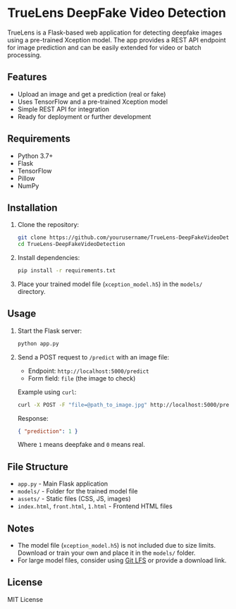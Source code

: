 # TrueLens DeepFake Video Detection

TrueLens is a Flask-based web application for detecting deepfake images using a pre-trained Xception model. The app provides a REST API endpoint for image prediction and can be easily extended for video or batch processing.

## Features
- Upload an image and get a prediction (real or fake)
- Uses TensorFlow and a pre-trained Xception model
- Simple REST API for integration
- Ready for deployment or further development

## Requirements
- Python 3.7+
- Flask
- TensorFlow
- Pillow
- NumPy

## Installation
1. Clone the repository:
   ```bash
   git clone https://github.com/yourusername/TrueLens-DeepFakeVideoDetection.git
   cd TrueLens-DeepFakeVideoDetection
   ```
2. Install dependencies:
   ```bash
   pip install -r requirements.txt
   ```
3. Place your trained model file (`xception_model.h5`) in the `models/` directory.

## Usage
1. Start the Flask server:
   ```bash
   python app.py
   ```
2. Send a POST request to `/predict` with an image file:
   - Endpoint: `http://localhost:5000/predict`
   - Form field: `file` (the image to check)

   Example using `curl`:
   ```bash
   curl -X POST -F "file=@path_to_image.jpg" http://localhost:5000/predict
   ```
   Response:
   ```json
   { "prediction": 1 }
   ```
   Where `1` means deepfake and `0` means real.

## File Structure
- `app.py` - Main Flask application
- `models/` - Folder for the trained model file
- `assets/` - Static files (CSS, JS, images)
- `index.html`, `front.html`, `1.html` - Frontend HTML files

## Notes
- The model file (`xception_model.h5`) is not included due to size limits. Download or train your own and place it in the `models/` folder.
- For large model files, consider using [Git LFS](https://git-lfs.github.com/) or provide a download link.

## License
MIT License
